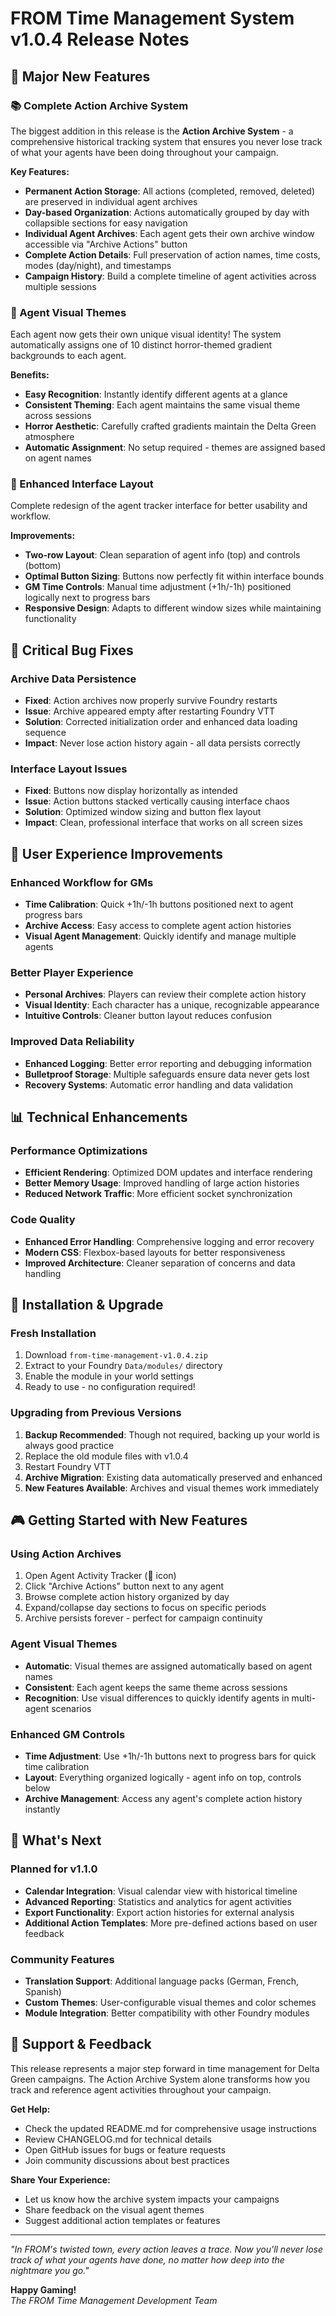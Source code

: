 # FROM Time Management System v1.0.4 Release Notes

## 🎉 Major New Features

### 📚 Complete Action Archive System
The biggest addition in this release is the **Action Archive System** - a comprehensive historical tracking system that ensures you never lose track of what your agents have been doing throughout your campaign.

**Key Features:**
- **Permanent Action Storage**: All actions (completed, removed, deleted) are preserved in individual agent archives
- **Day-based Organization**: Actions automatically grouped by day with collapsible sections for easy navigation
- **Individual Agent Archives**: Each agent gets their own archive window accessible via "Archive Actions" button
- **Complete Action Details**: Full preservation of action names, time costs, modes (day/night), and timestamps
- **Campaign History**: Build a complete timeline of agent activities across multiple sessions

### 🎨 Agent Visual Themes
Each agent now gets their own unique visual identity! The system automatically assigns one of 10 distinct horror-themed gradient backgrounds to each agent.

**Benefits:**
- **Easy Recognition**: Instantly identify different agents at a glance
- **Consistent Theming**: Each agent maintains the same visual theme across sessions
- **Horror Aesthetic**: Carefully crafted gradients maintain the Delta Green atmosphere
- **Automatic Assignment**: No setup required - themes are assigned based on agent names

### 🔧 Enhanced Interface Layout
Complete redesign of the agent tracker interface for better usability and workflow.

**Improvements:**
- **Two-row Layout**: Clean separation of agent info (top) and controls (bottom)
- **Optimal Button Sizing**: Buttons now perfectly fit within interface bounds
- **GM Time Controls**: Manual time adjustment (+1h/-1h) positioned logically next to progress bars
- **Responsive Design**: Adapts to different window sizes while maintaining functionality

## 🐛 Critical Bug Fixes

### Archive Data Persistence
- **Fixed**: Action archives now properly survive Foundry restarts
- **Issue**: Archive appeared empty after restarting Foundry VTT
- **Solution**: Corrected initialization order and enhanced data loading sequence
- **Impact**: Never lose action history again - all data persists correctly

### Interface Layout Issues
- **Fixed**: Buttons now display horizontally as intended
- **Issue**: Action buttons stacked vertically causing interface chaos
- **Solution**: Optimized window sizing and button flex layout
- **Impact**: Clean, professional interface that works on all screen sizes

## 🎯 User Experience Improvements

### Enhanced Workflow for GMs
- **Time Calibration**: Quick +1h/-1h buttons positioned next to agent progress bars
- **Archive Access**: Easy access to complete agent action histories
- **Visual Agent Management**: Quickly identify and manage multiple agents

### Better Player Experience  
- **Personal Archives**: Players can review their complete action history
- **Visual Identity**: Each character has a unique, recognizable appearance
- **Intuitive Controls**: Cleaner button layout reduces confusion

### Improved Data Reliability
- **Enhanced Logging**: Better error reporting and debugging information  
- **Bulletproof Storage**: Multiple safeguards ensure data never gets lost
- **Recovery Systems**: Automatic error handling and data validation

## 📊 Technical Enhancements

### Performance Optimizations
- **Efficient Rendering**: Optimized DOM updates and interface rendering
- **Better Memory Usage**: Improved handling of large action histories  
- **Reduced Network Traffic**: More efficient socket synchronization

### Code Quality
- **Enhanced Error Handling**: Comprehensive logging and error recovery
- **Modern CSS**: Flexbox-based layouts for better responsiveness
- **Improved Architecture**: Cleaner separation of concerns and data handling

## 🚀 Installation & Upgrade

### Fresh Installation
1. Download `from-time-management-v1.0.4.zip`
2. Extract to your Foundry `Data/modules/` directory
3. Enable the module in your world settings
4. Ready to use - no configuration required!

### Upgrading from Previous Versions
1. **Backup Recommended**: Though not required, backing up your world is always good practice
2. Replace the old module files with v1.0.4
3. Restart Foundry VTT
4. **Archive Migration**: Existing data automatically preserved and enhanced
5. **New Features Available**: Archives and visual themes work immediately

## 🎮 Getting Started with New Features

### Using Action Archives
1. Open Agent Activity Tracker (👥 icon)
2. Click "Archive Actions" button next to any agent
3. Browse complete action history organized by day
4. Expand/collapse day sections to focus on specific periods
5. Archive persists forever - perfect for campaign continuity

### Agent Visual Themes
- **Automatic**: Visual themes are assigned automatically based on agent names
- **Consistent**: Each agent keeps the same theme across sessions
- **Recognition**: Use visual differences to quickly identify agents in multi-agent scenarios

### Enhanced GM Controls
- **Time Adjustment**: Use +1h/-1h buttons next to progress bars for quick time calibration
- **Layout**: Everything organized logically - agent info on top, controls below
- **Archive Management**: Access any agent's complete action history instantly

## 🔮 What's Next

### Planned for v1.1.0
- **Calendar Integration**: Visual calendar view with historical timeline
- **Advanced Reporting**: Statistics and analytics for agent activities  
- **Export Functionality**: Export action histories for external analysis
- **Additional Action Templates**: More pre-defined actions based on user feedback

### Community Features
- **Translation Support**: Additional language packs (German, French, Spanish)
- **Custom Themes**: User-configurable visual themes and color schemes
- **Module Integration**: Better compatibility with other Foundry modules

## 🤝 Support & Feedback

This release represents a major step forward in time management for Delta Green campaigns. The Action Archive System alone transforms how you track and reference agent activities throughout your campaign.

**Get Help:**
- Check the updated README.md for comprehensive usage instructions
- Review CHANGELOG.md for technical details
- Open GitHub issues for bugs or feature requests
- Join community discussions about best practices

**Share Your Experience:**
- Let us know how the archive system impacts your campaigns
- Share feedback on the visual agent themes
- Suggest additional action templates or features

---

*"In FROM's twisted town, every action leaves a trace. Now you'll never lose track of what your agents have done, no matter how deep into the nightmare you go."*

**Happy Gaming!**  
*The FROM Time Management Development Team*
